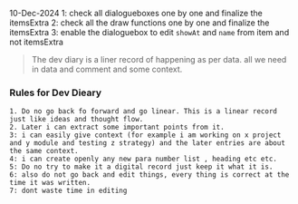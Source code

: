

10-Dec-2024
1: check all dialogueboxes one by one and finalize the itemsExtra
2: check all the draw functions one by one and finalize the itemsExtra
3: enable the dialoguebox to edit `showAt` and `name` from item and not itemsExtra

> The dev diary is a liner record of happening as per data. all we need in data and comment and some context. 

### Rules for Dev Dieary
    1. Do no go back fo forward and go linear. This is a linear record just like ideas and thought flow.
    2. Later i can extract some important points from it.
    3: i can easily give context (for example i am working on x project and y module and testing z strategy) and the later entries are about the same context.
    4: i can create openly any new para number list , heading etc etc. 
    5: Do no try to make it a digital record just keep it what it is.
    6: also do not go back and edit things, every thing is correct at the time it was written.
    7: dont waste time in editing

    